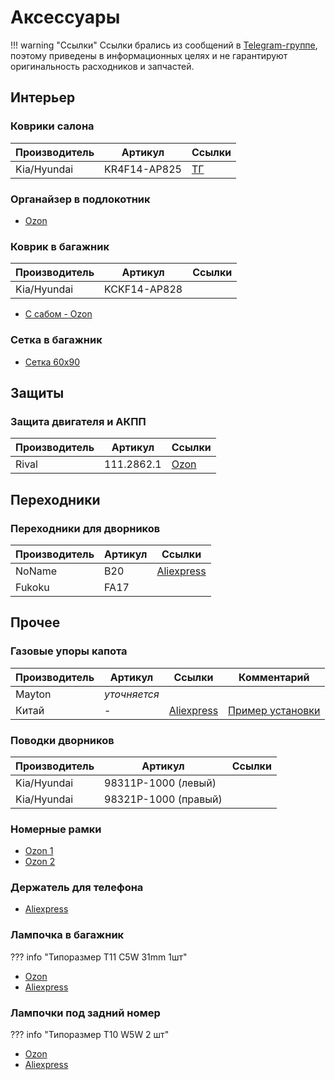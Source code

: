 # Аксессуары

!!! warning "Ссылки"
    Ссылки брались из сообщений в [Telegram-группе](https://t.me/Kia_Sportage_5_Turbo), поэтому приведены в информационных целях и не гарантируют оригинальность расходников и запчастей.

## Интерьер
### Коврики салона
| Производитель | Артикул | Ссылки |
|---|---|---|
| Kia/Hyundai | KR4F14-AP825 | [ТГ](https://t.me/Kia_Sportage_5_Turbo/36159/117860)|

### Органайзер в подлокотник
- [Ozon](https://ozon.ru/t/LteZYjq)

### Коврик в багажник

| Производитель | Артикул | Ссылки |
|---|---|---|
| Kia/Hyundai | KCKF14-AP828 ||

- [С сабом - Ozon](https://ozon.ru/t/7i1J2Yy)

### Сетка в багажник

- [Сетка 60х90](https://ozon.ru/t/tkPaOAG)

## Защиты
### Защита двигателя и АКПП

| Производитель | Артикул   | Ссылки |
|---|---|---|
| Rival | 111.2862.1  | [Ozon](https://ozon.ru/t/IFxPFuR) |

## Переходники

### Переходники для дворников
| Производитель | Артикул   | Ссылки |
|---|---|---|
| NoName | B20  | [Aliexpress](https://aliexpress.ru/item/1005006533195225.html) |
| Fukoku |FA17 | |


## Прочее

### Газовые упоры капота
| Производитель | Артикул   | Ссылки | Комментарий |
|---|---|---| --- |
| Mayton | *уточняется*  | | |
| Китай | - | [Aliexpress](https://aliexpress.ru/item/1005005270062965.html)| [Пример установки](https://t.me/Kia_Sportage_5_Turbo/36156/109038)

### Поводки дворников

| Производитель | Артикул | Ссылки |
|---|---|---|
| Kia/Hyundai | 98311P-1000 (левый) ||
| Kia/Hyundai | 98321P-1000 (правый) ||

### Номерные рамки

 - [Ozon 1](https://ozon.ru/t/baJ7nXE)
 - [Ozon 2](https://ozon.ru/t/QoGQZ8S)

### Держатель для телефона

- [Aliexpress](https://sl.aliexpress.ru/p?key=LXPhV9R)

### Лампочка в багажник

??? info "Типоразмер T11 C5W 31mm 1шт"

- [Ozon](https://ozon.ru/t/1Gvbu80)
- [Aliexpress](https://sl.aliexpress.ru/p?key=aDyhVEr)

### Лампочки под задний номер

??? info "Типоразмер T10 W5W 2 шт"

- [Ozon](https://ozon.ru/t/quCQgR7)
- [Aliexpress](https://sl.aliexpress.ru/p?key=wnyhVYb)